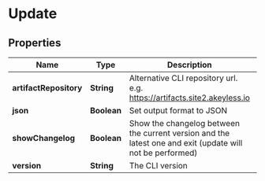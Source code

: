 

# Update


## Properties

Name | Type | Description | Notes
------------ | ------------- | ------------- | -------------
**artifactRepository** | **String** | Alternative CLI repository url. e.g. https://artifacts.site2.akeyless.io |  [optional]
**json** | **Boolean** | Set output format to JSON |  [optional]
**showChangelog** | **Boolean** | Show the changelog between the current version and the latest one and exit (update will not be performed) |  [optional]
**version** | **String** | The CLI version |  [optional]



